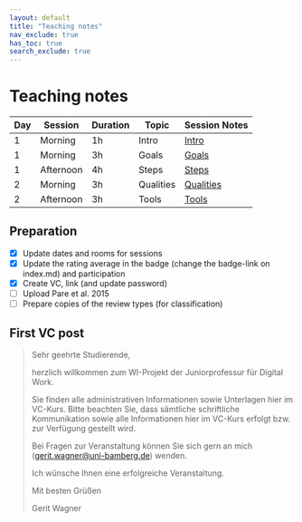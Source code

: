 ```yaml
---
layout: default
title: "Teaching notes"
nav_exclude: true
has_toc: true
search_exclude: true
---
```


# Teaching notes

| **Day** | **Session** | **Duration** | **Topic**      |  **Session Notes**                               |
|---------|-------------|--------------|----------------|--------------------------------------------------|
| 1       | Morning     | 1h           | Intro          | [Intro](day_1_teaching_notes_intro.html)         |
| 1       | Morning     | 3h           | Goals          | [Goals](day_1_teaching_notes_goals.html)         |
| 1       | Afternoon   | 4h           | Steps          | [Steps](day_1_teaching_notes_steps.html)         |
| 2       | Morning     | 3h           | Qualities      | [Qualities](day_2_teaching_notes_qualities.html) |
| 2       | Afternoon   | 3h           | Tools          | [Tools](day_2_teaching_notes_tools.html)         |

## Preparation

- [x] Update dates and rooms for sessions
- [x] Update the rating average in the badge (change the badge-link on index.md) and participation
- [x] Create VC, link (and update password)
- [ ] Upload Pare et al. 2015
- [ ] Prepare copies of the review types (for classification)

## First VC post

> Sehr geehrte Studierende,
> 
> herzlich willkommen zum WI-Projekt der Juniorprofessur für Digital Work.
> 
> Sie finden alle administrativen Informationen sowie Unterlagen hier im VC-Kurs. Bitte beachten Sie, dass sämtliche schriftliche Kommunikation sowie alle Informationen hier im VC-Kurs erfolgt bzw. zur Verfügung gestellt wird.
> 
> Bei Fragen zur Veranstaltung können Sie sich gern an mich (gerit.wagner@uni-bamberg.de) wenden.
> 
> Ich wünsche Ihnen eine erfolgreiche Veranstaltung.
> 
> Mit besten Grüßen
> 
> Gerit Wagner
